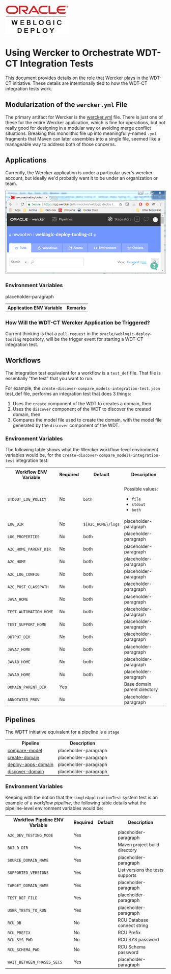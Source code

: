 ![Alt text](../images/oracle_wdt_200x90.jpg?raw=true "")
# Using Wercker to Orchestrate WDT-CT Integration Tests
This document provides details on the role that Wercker plays in the WDT-CT initiative. These details are intentionally tied to how the WDT-CT integration tests work.
## Modularization of the ``wercker.yml`` File
The primary artifact for Wercker is the [wercker.yml](wercker.yml) file.
There is just one of these for the entire Wercker application, which is fine for operations, but not really good for designing in a modular way or avoiding merge conflict situations.
Breaking this monolithic file up into meaningfully-named ``.yml`` fragments that Maven can later assembles into a single file, seemed like a manageable way to address both of those concerns.

## Applications
Currently, the Wercker application is under a particular user's wercker account, but ideally we'd probably want it to be under an organization or team.

![Alt text](../images/wdt-ct-wercker-app.PNG?raw=true "")

### Environment Variables
placeholder-paragraph

<table style="width=60%">
 <col style="width=10%"/>
 <col style="width=50%"/>
 <tr>
   <th>Application ENV Variable</th>
   <th>Remarks</th>
 </tr>
</table>
<p/>

### How Will the WDT-CT Wercker Application be Triggered?
Current thinking is that a ``pull request`` in the ``oracle/weblogic-deploy-tooling`` repository, will be the trigger event for starting a WDT-CT integration test.

## Workflows
The integration test equivalent for a workflow is a ``test_def`` file. That file is essentially "the test" that you want to run.<p/>
For example, the ``create-discover-compare_models-integration-test.json`` test_def file, performs an integration test that does 3 things:<p/>
1. Uses the ``create`` component of the WDT to creates a domain, then
2. Uses the ``discover`` component of the WDT to discover the created domain, then
3. Compares the model file used to create the domain, with the model file generated by the ``discover`` component of the WDT.

### Environment Variables
The following table shows what the Wercker workflow-level environment variables would be, for the ``create-discover-compare_models-integration-test`` integration test:<p/>

<table style="width=80%">
 <col style="width=20%"/>
 <col style="width=10%"/>
 <col style="width=10%"/>
 <col style="width=40%"/>
 <tr>
   <th>Workflow ENV Variable</th>
   <th>Required</th>
   <th>Default</th>
   <th>Description</th>
 </tr>
 <tr>
   <td style="align:left"><code>STDOUT_LOG_POLICY</code></td>
   <td style="align:left">No</td>
   <td style="align:left"><code>both</code></td>
   <td style="align:left"><p>Possible values:</p><ul><li><code>file</code></li><li><code>stdout</code></li><li><code>both</code></li></ul></td>
 </tr>
 <tr>
   <td style="align:left"><code>LOG_DIR</code></td>
   <td style="align:left">No</td>
   <td style="align:left"><code>$[A2C_HOME}/logs</code></td>
   <td style="align:left">placeholder-paragraph</td>
 </tr>
 <tr>
   <td style="align:left"><code>LOG_PROPERTIES</code></td>
   <td style="align:left">No</td>
   <td style="align:left">both</td>
   <td style="align:left">placeholder-paragraph</td>
 </tr>
 <tr>
   <td style="align:left"><code>A2C_HOME_PARENT_DIR</code></td>
   <td style="align:left">No</td>
   <td style="align:left">both</td>
   <td style="align:left">placeholder-paragraph</td>
 </tr>
 <tr>
   <td style="align:left"><code>A2C_HOME</code></td>
   <td style="align:left">No</td>
   <td style="align:left">both</td>
   <td style="align:left">placeholder-paragraph</td>
 </tr>
 <tr>
   <td style="align:left"><code>A2C_LOG_CONFIG</code></td>
   <td style="align:left">No</td>
   <td style="align:left">both</td>
   <td style="align:left">placeholder-paragraph</td>
 </tr>
 <tr>
   <td style="align:left"><code>A2C_POST_CLASSPATH</code></td>
   <td style="align:left">No</td>
   <td style="align:left">both</td>
   <td style="align:left">placeholder-paragraph</td>
 </tr>
 <tr>
   <td style="align:left"><code>JAVA_HOME</code></td>
   <td style="align:left">No</td>
   <td style="align:left">both</td>
   <td style="align:left">placeholder-paragraph</td>
 </tr>
 <tr>
   <td style="align:left"><code>TEST_AUTOMATION_HOME</code></td>
   <td style="align:left">No</td>
   <td style="align:left">both</td>
   <td style="align:left">placeholder-paragraph</td>
 </tr>
 <tr>
   <td style="align:left"><code>TEST_SUPPORT_HOME</code></td>
   <td style="align:left">No</td>
   <td style="align:left">both</td>
   <td style="align:left">placeholder-paragraph</td>
 </tr>
 <tr>
   <td style="align:left"><code>OUTPUT_DIR</code></td>
   <td style="align:left">No</td>
   <td style="align:left">both</td>
   <td style="align:left">placeholder-paragraph</td>
 </tr>
 <tr>
   <td style="align:left"><code>JAVA7_HOME</code></td>
   <td style="align:left">No</td>
   <td style="align:left">both</td>
   <td style="align:left">placeholder-paragraph</td>
 </tr>
 <tr>
   <td style="align:left"><code>JAVA8_HOME</code></td>
   <td style="align:left">No</td>
   <td style="align:left">both</td>
   <td style="align:left">placeholder-paragraph</td>
 </tr>
 <tr>
   <td style="align:left"><code>JAVA9_HOME</code></td>
   <td style="align:left">No</td>
   <td style="align:left">both</td>
   <td style="align:left">placeholder-paragraph</td>
 </tr>
 <tr>
   <td style="align:left"><code>DOMAIN_PARENT_DIR</code></td>
   <td style="align:left">Yes</td>
   <td style="align:left"></td>
   <td style="align:left">Base domain parent directory</td>
 </tr>
 <tr>
   <td style="align:left"><code>ANNOTATED_PROV</code></td>
   <td style="align:left">No</td>
   <td style="align:left"></td>
   <td style="align:left">placeholder-paragraph</td>
 </tr>
</table>
<p/>

## Pipelines
The WDTT initiative equivalent for a pipeline is a ``stage``
<table style="width=100%">
 <col style="width=20%"/>
 <col style="width=80%"/>
 <tr>
   <th>Pipeline</th>
   <th>Description</th>
 </tr>
 <tr>
   <td style="align:left"><a href="compare-model-template.yml">compare-model</a></td>
   <td style="align:left">placeholder-paragraph</td>
 </tr>
 <tr>
   <td style="align:left"><a href="create-domain-template.yml">create-domain</a></td>
   <td style="align:left">placeholder-paragraph</td>
 </tr>
 <tr>
   <td style="align:left"><a href="deploy-apps-template.yml">deploy-apps-domain</a></td>
   <td style="align:left">placeholder-paragraph</td>
 </tr>
 <tr>
   <td style="align:left"><a href="discover-domain-template.yml">discover-domain</a></td>
   <td style="align:left">placeholder-paragraph</td>
 </tr>
</table>
<p/>

### Environment Variables
Keeping with the notion that the ``singleApplicationTest`` system test is an example of a _workflow pipeline_, the following table details what the pipeline-level environment variables would be:

<table style="width=80%">
 <col style="width=20%"/>
 <col style="width=10%"/>
 <col style="width=10%"/>
 <col style="width=40%"/>
 <tr>
   <th>Workflow Pipeline ENV Variable</th>
   <th>Required</th>
   <th>Default</th>
   <th>Description</th>
 </tr>
 <tr>
   <td style="align:left"><code>A2C_DEV_TESTING_MODE</code></td>
   <td style="align:left">Yes</td>
   <td style="align:left"></td>
   <td style="align:left">placeholder-paragraph</td>
 </tr>
 <tr>
   <td style="align:left"><code>BUILD_DIR</code></td>
   <td style="align:left">Yes</td>
   <td style="align:left"></td>
   <td style="align:left">Maven project build directory</td>
 </tr>
 <tr>
   <td style="align:left"><code>SOURCE_DOMAIN_NAME</code></td>
   <td style="align:left">Yes</td>
   <td style="align:left"></td>
   <td style="align:left">placeholder-paragraph</td>
 </tr>
 <tr>
   <td style="align:left"><code>SUPPORTED_VERSIONS</code></td>
   <td style="align:left">Yes</td>
   <td style="align:left"></td>
   <td style="align:left">List versions the tests supports</td>
 </tr>
 <tr>
   <td style="align:left"><code>TARGET_DOMAIN_NAME</code></td>
   <td style="align:left">Yes</td>
   <td style="align:left"></td>
   <td style="align:left">placeholder-paragraph</td>
 </tr>
 <tr>
   <td style="align:left"><code>TEST_DEF_FILE</code></td>
   <td style="align:left">Yes</td>
   <td style="align:left"></td>
   <td style="align:left">placeholder-paragraph</td>
 </tr>
 <tr>
   <td style="align:left"><code>USER_TESTS_TO_RUN</code></td>
   <td style="align:left">Yes</td>
   <td style="align:left"></td>
   <td style="align:left">placeholder-paragraph</td>
 </tr>
 <tr>
   <td style="align:left"><code>RCU_DB</code></td>
   <td style="align:left">No</td>
   <td style="align:left"></td>
   <td style="align:left">RCU Database connect string</td>
 </tr>
 <tr>
   <td style="align:left"><code>RCU_PREFIX</code></td>
   <td style="align:left">No</td>
   <td style="align:left"></td>
   <td style="align:left">RCU Prefix</td>
 </tr>
 <tr>
   <td style="align:left"><code>RCU_SYS_PWD</code></td>
   <td style="align:left">No</td>
   <td style="align:left"></td>
   <td style="align:left">RCU SYS password</td>
 </tr>
 <tr>
   <td style="align:left"><code>RCU_SCHEMA_PWD</code></td>
   <td style="align:left">No</td>
   <td style="align:left"></td>
   <td style="align:left">RCU Schema password</td>
 </tr>
 <tr>
   <td style="align:left"><code>WAIT_BETWEEN_PHASES_SECS</code></td>
   <td style="align:left">Yes</td>
   <td style="align:left"></td>
   <td style="align:left">placeholder-paragraph</td>
 </tr>
</table>
<p/>

